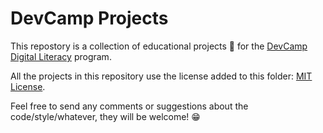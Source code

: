 # DevCamp Projects

This repostory is a collection of educational projects :blue_book: for the [DevCamp Digital Literacy](https://devcamp.es/fundamentos-de-programacion-digital-literacy/) program.

All the projects in this repository use the license added to this folder: [MIT License](https://github.com/iturriker/devcamp/blob/main/LICENSE.md).

Feel free to send any comments or suggestions about the code/style/whatever, they will be welcome! :grin:
